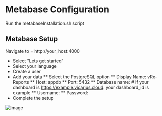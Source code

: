 # Metabase Configuration

Run the metabaseInstallation.sh script 

## Metabase Setup
Navigate to = http://your_host:4000

* Select "Lets get started"
* Select your language 
* Create a user
* Add your data
** Select the PostgreSQL option
** Display Name: vRx-Reports
** Host: appdb
** Port: 5432
** Database name: <your dashboard id> # If your dashboard is https://example.vicarius.cloud. your dashboard_id is example
** Username: <user created during the initDocker script>
** Password: <password created during the initDocker script>
* Complete the setup

![image](https://github.com/jordan-Vicarius/Vicarius-vRx-Reports-Dashboard/assets/115802071/44b1455c-ad6f-4b6b-9041-1c094f0cbd71)





